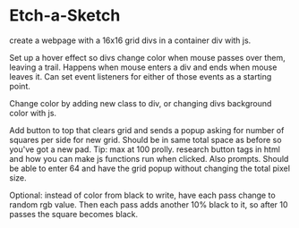 # Etch-a-Sketch
create a webpage with a 16x16 grid divs in a container div with js. 

Set up a hover effect so divs change color when mouse passes over them, leaving a trail. Happens when mouse enters a div and ends when mouse leaves it. Can set event listeners for either of those events as a starting point.

Change color by adding new class to div, or changing divs background color with js. 

Add button to top that clears grid and sends a popup asking for number of squares per side for new grid. Should be in same total space as before so you've got a new pad. Tip: max at 100 prolly. 
    research button tags in html and how you can make js functions run when clicked. Also prompts. Should be able to enter 64 and have the grid popup without changing the total pixel size.

Optional: instead of color from black to write, have each pass change to random rgb value. Then each pass adds another 10% black to it, so after 10 passes the square becomes black.